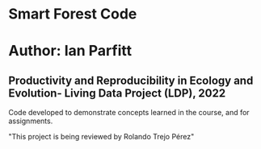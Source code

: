 # Smart Forest Code 
# Author: Ian Parfitt
## Productivity and Reproducibility in Ecology and Evolution- Living Data Project (LDP), 2022

Code developed to demonstrate concepts learned in the course, and for assignments.

"This project is being reviewed by Rolando Trejo Pérez"
